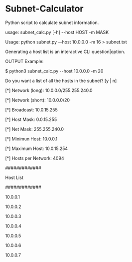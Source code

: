# Subnet-Calculator
Python script to calculate subnet information.

usage: subnet_calc.py [-h] --host HOST -m MASK

Usage: python subnet.py --host 10.0.0.0 -m 16 > subnet.txt

Generating a host list is an interactive CLI question|option.



OUTPUT Example:

$ python3 subnet_calc.py --host 10.0.0.0 -m 20

Do you want a list of all the hosts in the subnet? [y | n]


[*] Network (long):     10.0.0.0/255.255.240.0

[*] Network (short):    10.0.0.0/20

[*] Broadcast:          10.0.15.255

[*] Host Mask:          0.0.15.255

[*] Net Mask:           255.255.240.0

[*] Minimun Host:       10.0.0.1

[*] Maximum Host:       10.0.15.254

[*] Hosts per Network:  4094


#############

  Host List
  
#############  

10.0.0.1

10.0.0.2

10.0.0.3

10.0.0.4

10.0.0.5

10.0.0.6

10.0.0.7
